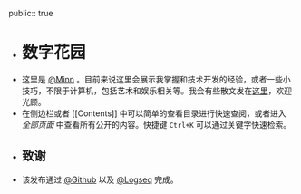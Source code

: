 public:: true

- # 数字花园
- 这里是 [@Minn](https://github.com/nelocompne) 。目前来说这里会展示我掌握和技术开发的经验，或者一些小技巧，不限于计算机，包括艺术和娱乐相关等。我会有些散文发在[这里](https://gurodoku.xyz)，欢迎光顾。
- 在侧边栏或者 [[Contents]] 中可以简单的查看目录进行快速查阅，或者进入 _全部页面_ 中查看所有公开的内容。快捷键 `Ctrl+K` 可以通过关键字快速检索。
- ## 致谢
- 该发布通过 [@Github](https://github.com) 以及 [@Logseq](https://logseq.com/) 完成。